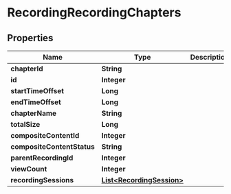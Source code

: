 
# RecordingRecordingChapters

## Properties
Name | Type | Description | Notes
------------ | ------------- | ------------- | -------------
**chapterId** | **String** |  |  [optional]
**id** | **Integer** |  |  [optional]
**startTimeOffset** | **Long** |  |  [optional]
**endTimeOffset** | **Long** |  |  [optional]
**chapterName** | **String** |  |  [optional]
**totalSize** | **Long** |  |  [optional]
**compositeContentId** | **Integer** |  |  [optional]
**compositeContentStatus** | **String** |  |  [optional]
**parentRecordingId** | **Integer** |  |  [optional]
**viewCount** | **Integer** |  |  [optional]
**recordingSessions** | [**List&lt;RecordingSession&gt;**](RecordingSession.md) |  |  [optional]



